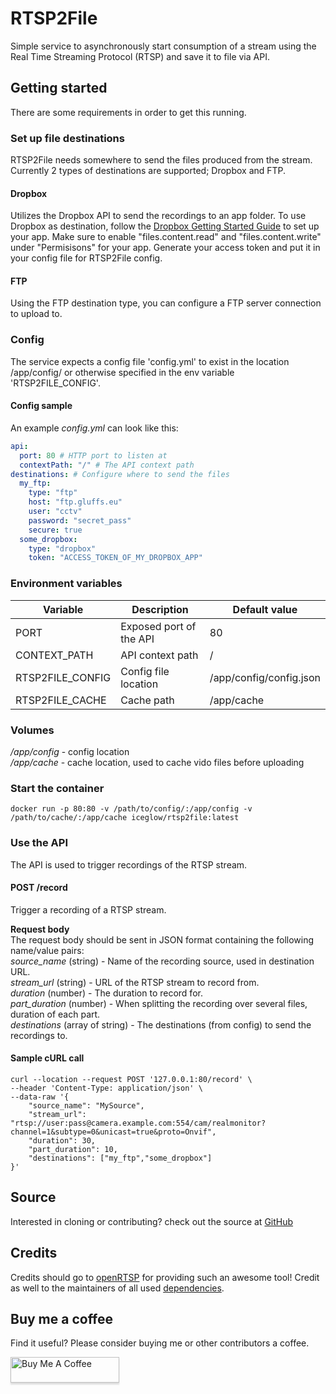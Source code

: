 # RTSP2File
Simple service to asynchronously start consumption of a stream using the Real Time Streaming Protocol (RTSP) and save it to file via API.

## Getting started
There are some requirements in order to get this running.

### Set up file destinations
RTSP2File needs somewhere to send the files produced from the stream. Currently 2 types of destinations are supported; Dropbox and FTP.

#### Dropbox
Utilizes the Dropbox API to send the recordings to an app folder.
To use Dropbox as destination, follow the [Dropbox Getting Started Guide](https://www.dropbox.com/developers/reference/getting-started) to set up your app. Make sure to enable "files.content.read" and "files.content.write" under "Permisisons" for your app. Generate your access token and put it in your config file for RTSP2File config.

#### FTP
Using the FTP destination type, you can configure a FTP server connection to upload to.

### Config
The service expects a config file 'config.yml' to exist in the location /app/config/ or otherwise specified in the env variable 'RTSP2FILE_CONFIG'.

#### Config sample
An example _config.yml_ can look like this:
```yaml
api:
  port: 80 # HTTP port to listen at
  contextPath: "/" # The API context path
destinations: # Configure where to send the files
  my_ftp:
    type: "ftp"
    host: "ftp.gluffs.eu"
    user: "cctv"
    password: "secret_pass"
    secure: true
  some_dropbox:
    type: "dropbox"
    token: "ACCESS_TOKEN_OF_MY_DROPBOX_APP"
```

### Environment variables
Variable | Description | Default value
-------- | ----------- | -------------
PORT | Exposed port of the API | 80
CONTEXT_PATH | API context path | /
RTSP2FILE_CONFIG | Config file location | /app/config/config.json
RTSP2FILE_CACHE | Cache path | /app/cache

### Volumes
_/app/config_ - config location\
_/app/cache_ - cache location, used to cache vido files before uploading

### Start the container
```shell
docker run -p 80:80 -v /path/to/config/:/app/config -v /path/to/cache/:/app/cache iceglow/rtsp2file:latest
```

### Use the API
The API is used to trigger recordings of the RTSP stream.

#### POST /record
Trigger a recording of a RTSP stream.

**Request body**\
The request body should be sent in JSON format containing the following name/value pairs:\
_source_name_ (string) - Name of the recording source, used in destination URL.\
_stream_url_ (string) - URL of the RTSP stream to record from.\
_duration_ (number) - The duration to record for.\
_part_duration_ (number) - When splitting the recording over several files, duration of each part.\
_destinations_ (array of string) - The destinations (from config) to send the recordings to.


#### Sample cURL call
```shell
curl --location --request POST '127.0.0.1:80/record' \
--header 'Content-Type: application/json' \
--data-raw '{
    "source_name": "MySource",
    "stream_url": "rtsp://user:pass@camera.example.com:554/cam/realmonitor?channel=1&subtype=0&unicast=true&proto=Onvif",
    "duration": 30,
    "part_duration": 10,
    "destinations": ["my_ftp","some_dropbox"]
}'
```

## Source
Interested in cloning or contributing? check out the source at [GitHub](https://github.com/iceglow/rtsp2file) 

## Credits
Credits should go to [openRTSP](http://www.live555.com/openRTSP/) for providing such an awesome tool!
Credit as well to the maintainers of all used [dependencies](package.json).

## Buy me a coffee
Find it useful? Please consider buying me or other contributors a coffee.

<a href="https://www.buymeacoffee.com/iceglow" target="_blank"><img src="https://www.buymeacoffee.com/assets/img/custom_images/orange_img.png" alt="Buy Me A Coffee" style="height: 41px !important;width: 174px !important;box-shadow: 0px 3px 2px 0px rgba(190, 190, 190, 0.5) !important;-webkit-box-shadow: 0px 3px 2px 0px rgba(190, 190, 190, 0.5) !important;" ></a>